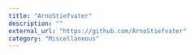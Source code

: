 ```yaml
---
title: "ArnoStiefvater"
description: ""
external_url: "https://github.com/ArnoStiefvater"
category: "Miscellaneous"
---
```

